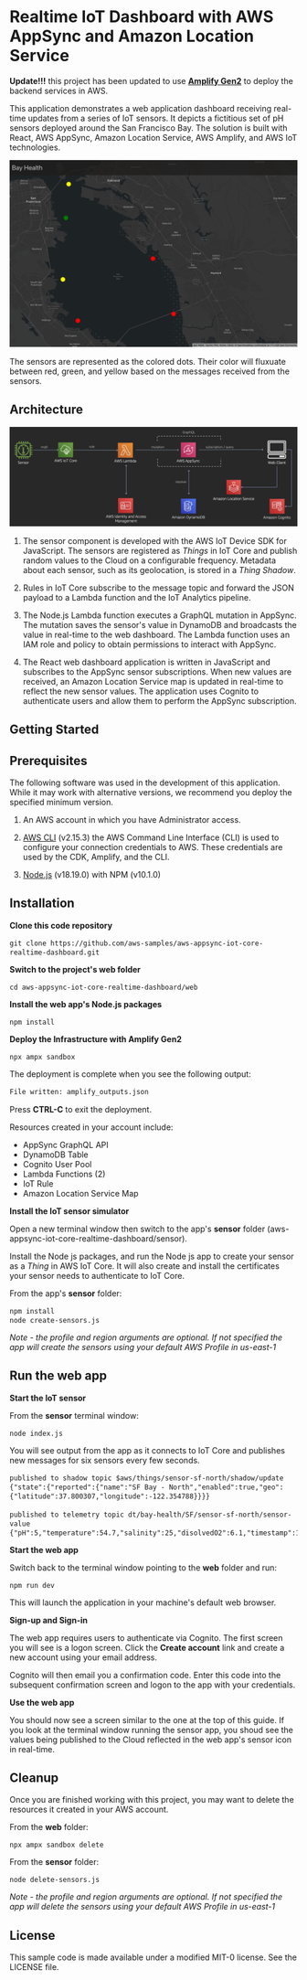 # Realtime IoT Dashboard with AWS AppSync and Amazon Location Service

**Update!!!** this project has been updated to use [**Amplify Gen2**](https://docs.amplify.aws/swift/) to deploy the backend services in AWS.

This application demonstrates a web application dashboard receiving real-time updates from a series of IoT sensors. It depicts a fictitious set of pH sensors deployed around the San Francisco Bay. The solution is built with React, AWS AppSync, Amazon Location Service, AWS Amplify, and AWS IoT technologies.

![Image description](images/map.jpg)

The sensors are represented as the colored dots. Their color will fluxuate between red, green, and yellow based on the messages received from the sensors.

## Architecture

![Image description](images/architecture.jpg)

1. The sensor component is developed with the AWS IoT Device SDK for JavaScript. The sensors are registered as _Things_ in IoT Core and publish random values to the Cloud on a configurable frequency. Metadata about each sensor, such as its geolocation, is stored in a _Thing Shadow_.

2. Rules in IoT Core subscribe to the message topic and forward the JSON payload to a Lambda function and the IoT Analytics pipeline.

3. The Node.js Lambda function executes a GraphQL mutation in AppSync. The mutation saves the sensor's value in DynamoDB and broadcasts the value in real-time to the web dashboard. The Lambda function uses an IAM role and policy to obtain permissions to interact with AppSync.

4. The React web dashboard application is written in JavaScript and subscribes to the AppSync sensor subscriptions. When new values are received, an Amazon Location Service map is updated in real-time to reflect the new sensor values. The application uses Cognito to authenticate users and allow them to perform the AppSync subscription.

## Getting Started

## **Prerequisites**

The following software was used in the development of this application. While it may work with alternative versions, we recommend you deploy the specified minimum version.

1. An AWS account in which you have Administrator access.

2. [AWS CLI](https://docs.aws.amazon.com/cli/latest/userguide/install-cliv2.html) (v2.15.3) the AWS Command Line Interface (CLI) is used to configure your connection credentials to AWS. These credentials are used by the CDK, Amplify, and the CLI.

3. [Node.js](https://nodejs.org/en/download/) (v18.19.0) with NPM (v10.1.0)

## **Installation**

**Clone this code repository**

```
git clone https://github.com/aws-samples/aws-appsync-iot-core-realtime-dashboard.git
```

**Switch to the project's web folder**

```
cd aws-appsync-iot-core-realtime-dashboard/web
```

**Install the web app's Node.js packages**

```
npm install
```

**Deploy the Infrastructure with Amplify Gen2**

```
npx ampx sandbox
```

The deployment is complete when you see the following output:

```bash
File written: amplify_outputs.json
```

Press **CTRL-C** to exit the deployment.

Resources created in your account include:

- AppSync GraphQL API
- DynamoDB Table
- Cognito User Pool
- Lambda Functions (2)
- IoT Rule
- Amazon Location Service Map

**Install the IoT sensor simulator**

Open a new terminal window then switch to the app's **sensor** folder (aws-appsync-iot-core-realtime-dashboard/sensor).

Install the Node js packages, and run the Node js app to create your sensor as a _Thing_ in AWS IoT Core. It will also create and install the certificates your sensor needs to authenticate to IoT Core.

From the app's **sensor** folder:

```
npm install
node create-sensors.js
```

_Note - the profile and region arguments are optional. If not specified the app will create the sensors using your default AWS Profile in us-east-1_

## Run the web app

**Start the IoT sensor**

From the **sensor** terminal window:

```
node index.js
```

You will see output from the app as it connects to IoT Core and publishes new messages for six sensors every few seconds.

```
published to shadow topic $aws/things/sensor-sf-north/shadow/update {"state":{"reported":{"name":"SF Bay - North","enabled":true,"geo":{"latitude":37.800307,"longitude":-122.354788}}}}

published to telemetry topic dt/bay-health/SF/sensor-sf-north/sensor-value {"pH":5,"temperature":54.7,"salinity":25,"disolvedO2":6.1,"timestamp":1591831843844}
```

**Start the web app**

Switch back to the terminal window pointing to the **web** folder and run:

```
npm run dev
```

This will launch the application in your machine's default web browser.

**Sign-up and Sign-in**

The web app requires users to authenticate via Cognito. The first screen you will see is a logon screen. Click the **Create account** link and create a new account using your email address.

Cognito will then email you a confirmation code. Enter this code into the subsequent confirmation screen and logon to the app with your credentials.

**Use the web app**

You should now see a screen similar to the one at the top of this guide. If you look at the terminal window running the sensor app, you shoud see the values being published to the Cloud reflected in the web app's sensor icon in real-time.

## Cleanup

Once you are finished working with this project, you may want to delete the resources it created in your AWS account.

From the **web** folder:

```
npx ampx sandbox delete
```

From the **sensor** folder:

```
node delete-sensors.js
```

_Note - the profile and region arguments are optional. If not specified the app will delete the sensors using your default AWS Profile in us-east-1_

## License

This sample code is made available under a modified MIT-0 license. See the LICENSE file.
